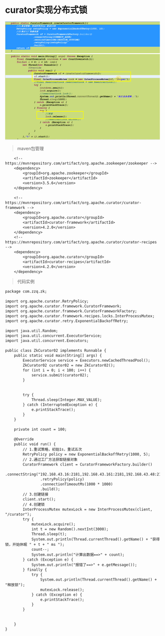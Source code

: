 # curator实现分布式锁

![x](../images/zk-opt-curator-lock-01.png)
![x](../images/zk-opt-curator-lock-02.png)

> maven包管理

        <!-- https://mvnrepository.com/artifact/org.apache.zookeeper/zookeeper -->
        <dependency>
            <groupId>org.apache.zookeeper</groupId>
            <artifactId>zookeeper</artifactId>
            <version>3.5.6</version>
        </dependency>

        <!-- https://mvnrepository.com/artifact/org.apache.curator/curator-framework -->
        <dependency>
            <groupId>org.apache.curator</groupId>
            <artifactId>curator-framework</artifactId>
            <version>4.2.0</version>
        </dependency>
        <!-- https://mvnrepository.com/artifact/org.apache.curator/curator-recipes -->
        <dependency>
            <groupId>org.apache.curator</groupId>
            <artifactId>curator-recipes</artifactId>
            <version>4.2.0</version>
        </dependency>

> 代码实例



    package com.zzq.zk;

    import org.apache.curator.RetryPolicy;
    import org.apache.curator.framework.CuratorFramework;
    import org.apache.curator.framework.CuratorFrameworkFactory;
    import org.apache.curator.framework.recipes.locks.InterProcessMutex;
    import org.apache.curator.retry.ExponentialBackoffRetry;

    import java.util.Random;
    import java.util.concurrent.ExecutorService;
    import java.util.concurrent.Executors;

    public class ZkCurator02 implements Runnable {
        public static void main(String[] args) {
            ExecutorService service = Executors.newCachedThreadPool();
            ZkCurator02 curator02 = new ZkCurator02();
            for (int i = 0; i < 100; i++) {
                service.submit(curator02);
            }


            try {
                Thread.sleep(Integer.MAX_VALUE);
            } catch (InterruptedException e) {
                e.printStackTrace();
            }
        }

        private int count = 100;

        @Override
        public void run() {
            // 1.重试策略，初始1s，重试五次
            RetryPolicy policy = new ExponentialBackoffRetry(1000, 5);
            // 2.通过工厂方法获取链接对象
            CuratorFramework client = CuratorFrameworkFactory.builder()
                    .connectString("192.168.43.16:2181,192.168.43.161:2181,192.168.43.48:2181")
                    .retryPolicy(policy)
                    .connectionTimeoutMs(1000 * 1000)
                    .build();
            // 3.创建链接
            client.start();
            // 4.创建锁
            InterProcessMutex mutexLock = new InterProcessMutex(client, "/curator");
            try {
                mutexLock.acquire();
                int t = new Random().nextInt(3000);
                Thread.sleep(t);
                System.out.println(Thread.currentThread().getName() + "获得锁，开始休眠 " + t + " ms ");
                count--;
                System.out.println("计算出数据==>" + count);
            } catch (Exception e) {
                System.out.println("报错了==>" + e.getMessage());
            } finally {
                try {
                    System.out.println(Thread.currentThread().getName() + "释放锁");
                    mutexLock.release();
                } catch (Exception e) {
                    e.printStackTrace();
                }
            }


        }
    }
